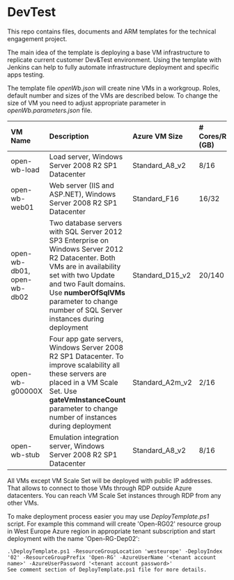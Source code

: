 # DevTest
This repo contains files, documents and ARM templates for the technical engagement project.

The main idea of the template is deploying a base VM infrastructure to replicate current customer Dev&Test environment. Using the template with Jenkins can help to fully automate infrastructure deployment and specific apps testing.

The template file *openWb.json* will create nine VMs in a workgroup. Roles, default number and sizes of the VMs are described below. To change the size of VM you need to adjust appropriate parameter in *openWb.parameters.json* file.

| VM Name |	Description | Azure VM Size | # Cores/RAM (GB) |
| :--- | :--- | :--- | :--- |
| open-wb-load | Load server, Windows Server 2008 R2 SP1 Datacenter | Standard_A8_v2 | 8/16 |
| open-wb-web01 | Web server (IIS and ASP.NET), Windows Server 2008 R2 SP1 Datacenter | Standard_F16 | 16/32 |
| open-wb-db01, open-wb-db02 | Two database servers with SQL Server 2012 SP3 Enterprise on Windows Server 2012 R2 Datacenter. Both VMs are in availability set with two Update and two Fault domains. Use **numberOfSqlVMs** parameter to change number of SQL Server instances during deployment | Standard_D15_v2 | 20/140 |
| open-wb-g00000X | Four app gate servers, Windows Server 2008 R2 SP1 Datacenter. To improve scalability all these servers are placed in a VM Scale Set. Use **gateVmInstanceCount** parameter to change number of instances during deployment | Standard_A2m_v2 | 2/16 |
| open-wb-stub | Emulation integration server, Windows Server 2008 R2 SP1 Datacenter | Standard_A8_v2 |	8/16 |

All VMs except VM Scale Set will be deployed with public IP addresses. That allows to connect to those VMs through RDP outside Azure datacenters. You can reach VM Scale Set instances through RDP from any other VMs.

To make deployment process easier you may use *DeployTemplate.ps1* script. For example this command will create 'Open-RG02' resource group in West Europe Azure region in appropriate tenant subscription and start deployment with the name 'Open-RG-Dep02':
```
.\DeployTemplate.ps1 -ResourceGroupLocation 'westeurope' -DeployIndex '02' -ResourceGroupPrefix 'Open-RG' -AzureUserName '<tenant account name>' -AzureUserPassword '<tenant account password>'
See comment section of DeployTemplate.ps1 file for more details.  
```
